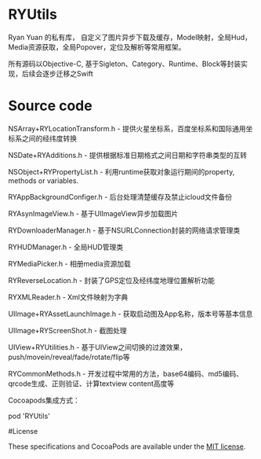# RYUtils
Ryan Yuan 的私有库， 自定义了图片异步下载及缓存，Model映射，全局Hud，Media资源获取，全局Popover，定位及解析等常用框架。

所有源码以Objective-C, 基于Sigleton、Category、Runtime、Block等封装实现，后续会逐步迁移之Swift

# Source code

NSArray+RYLocationTransform.h - 提供火星坐标系，百度坐标系和国际通用坐标系之间的经纬度转换

NSDate+RYAdditions.h - 提供根据标准日期格式之间日期和字符串类型的互转

NSObject+RYPropertyList.h - 利用runtime获取对象运行期间的property, methods or variables.

RYAppBackgroundConfiger.h - 后台处理清楚缓存及禁止icloud文件备份

RYAsynImageView.h - 基于UIImageView异步加载图片

RYDownloaderManager.h - 基于NSURLConnection封装的网络请求管理类

RYHUDManager.h - 全局HUD管理类

RYMediaPicker.h - 相册media资源加载

RYReverseLocation.h - 封装了GPS定位及经纬度地理位置解析功能

RYXMLReader.h - Xml文件映射为字典

UIImage+RYAssetLaunchImage.h - 获取启动图及App名称，版本号等基本信息

UIImage+RYScreenShot.h - 截图处理

UIView+RYUtilities.h - 基于UIView之间切换的过渡效果， push/movein/reveal/fade/rotate/flip等

RYCommonMethods.h - 开发过程中常用的方法，base64编码、md5编码、qrcode生成、正则验证、计算textview content高度等

Cocoapods集成方式：

pod 'RYUtils'

#License

These specifications and CocoaPods are available under the <a href='https://opensource.org/licenses/mit-license.php'>MIT license</a>.
